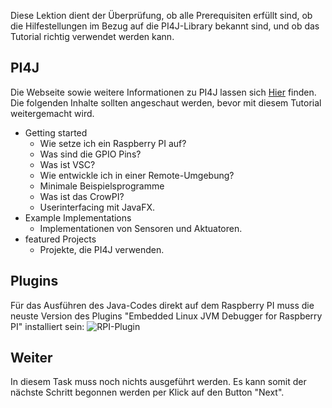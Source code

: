Diese Lektion dient der Überprüfung, ob alle Prerequisiten erfüllt sind, ob die Hilfestellungen im Bezug
auf die PI4J-Library bekannt sind, und ob das Tutorial richtig verwendet werden kann.

## PI4J
Die Webseite sowie weitere Informationen zu PI4J lassen sich [Hier](https://pi4j.com/) finden.
Die folgenden Inhalte sollten angeschaut werden, bevor mit diesem Tutorial weitergemacht wird.
- Getting started
  - Wie setze ich ein Raspberry PI auf?
  - Was sind die GPIO Pins?
  - Was ist VSC?
  - Wie entwickle ich in einer Remote-Umgebung?
  - Minimale Beispielsprogramme
  - Was ist das CrowPI?
  - Userinterfacing mit JavaFX.
- Example Implementations
  - Implementationen von Sensoren und Aktuatoren.
- featured Projects
  - Projekte, die PI4J verwenden.

## Plugins
Für das Ausführen des Java-Codes direkt auf dem Raspberry PI muss die neuste Version des Plugins "Embedded Linux JVM 
Debugger for Raspberry PI" installiert sein:
![RPI-Plugin](/RPI-Plugin.png)

## Weiter
In diesem Task muss noch nichts ausgeführt werden. Es kann somit der nächste Schritt begonnen werden per Klick auf den Button "Next".